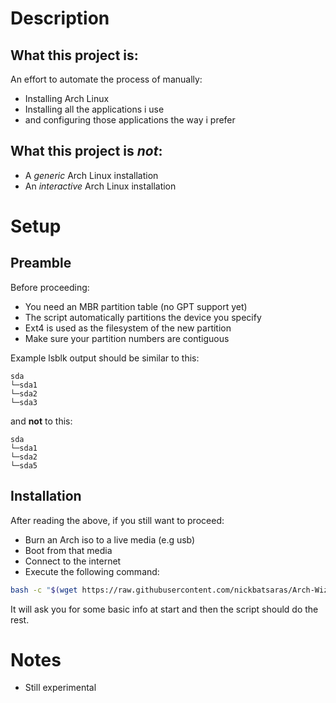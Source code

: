 # Description
## What this project is:
An effort to automate the process of manually:
- Installing Arch Linux
- Installing all the applications i use
- and configuring those applications the way i prefer

## What this project is *not*:
- A *generic* Arch Linux installation
- An *interactive* Arch Linux installation

# Setup
## Preamble
Before proceeding:
- You need an MBR partition table (no GPT support yet)
- The script automatically partitions the device you specify
- Ext4 is used as the filesystem of the new partition
- Make sure your partition numbers are contiguous

Example lsblk output should be similar to this:
```
sda
└─sda1
└─sda2
└─sda3
```
and **not** to this:
```
sda
└─sda1
└─sda2
└─sda5
```

## Installation
After reading the above, if you still want to proceed:
- Burn an Arch iso to a live media (e.g usb)
- Boot from that media
- Connect to the internet
- Execute the following command:

```bash
bash -c "$(wget https://raw.githubusercontent.com/nickbatsaras/Arch-Wizard/master/bootstrap.sh -O -)"
```

It will ask you for some basic info at start and then the script should do the
rest.

# Notes
- Still experimental

